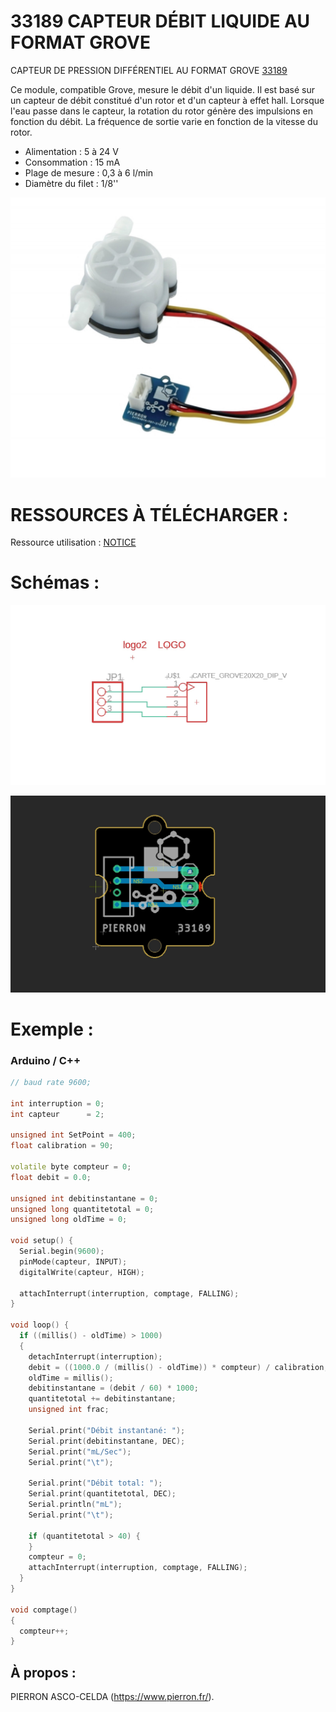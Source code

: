# 33189 CAPTEUR DÉBIT LIQUIDE AU FORMAT GROVE


CAPTEUR DE PRESSION DIFFÉRENTIEL AU FORMAT GROVE [33189](https://www.pierron.fr/capteur-de-debit-de-liquide-grove.html)

Ce module, compatible Grove, mesure le débit d'un liquide. Il est basé sur un capteur de débit constitué d'un rotor et d'un capteur à effet hall. Lorsque l'eau passe dans le capteur, la rotation du rotor génère des impulsions en fonction du débit. La fréquence de sortie varie en fonction de la vitesse du rotor.

- Alimentation : 5 à 24 V
- Consommation : 15 mA
- Plage de mesure : 0,3 à 6 l/min
- Diamètre du filet : 1/8''

![L-33189](/img/L-33189.jpg)

# RESSOURCES À TÉLÉCHARGER :

Ressource utilisation : [NOTICE](https://github.com/pierron-asco-celda/33189-CAPTEUR-DEBIT-LIQUIDE-FORMAT-GROVE/blob/main/src/Pierron-33189-Datasheet.pdf)

# Schémas :

![SCH-33189](/img/SCH-33189.jpg)

![BRD-33189](/img/BRD-33189.jpg)

# Exemple :
### Arduino / C++
```cpp
// baud rate 9600;

int interruption = 0;
int capteur      = 2;

unsigned int SetPoint = 400;
float calibration = 90;

volatile byte compteur = 0;
float debit = 0.0;

unsigned int debitinstantane = 0;
unsigned long quantitetotal = 0; 
unsigned long oldTime = 0;

void setup() {
  Serial.begin(9600);
  pinMode(capteur, INPUT);
  digitalWrite(capteur, HIGH);

  attachInterrupt(interruption, comptage, FALLING);
}

void loop() {
  if ((millis() - oldTime) > 1000)
  {
    detachInterrupt(interruption);
    debit = ((1000.0 / (millis() - oldTime)) * compteur) / calibration;
    oldTime = millis();
    debitinstantane = (debit / 60) * 1000;
    quantitetotal += debitinstantane;
    unsigned int frac;

    Serial.print("Débit instantané: ");
    Serial.print(debitinstantane, DEC);
    Serial.print("mL/Sec");
    Serial.print("\t");

    Serial.print("Débit total: ");
    Serial.print(quantitetotal, DEC);
    Serial.println("mL");
    Serial.print("\t");

    if (quantitetotal > 40) {
    }
    compteur = 0;
    attachInterrupt(interruption, comptage, FALLING);
  }
}

void comptage()
{
  compteur++;
}

```
## À propos :

PIERRON ASCO-CELDA (https://www.pierron.fr/).